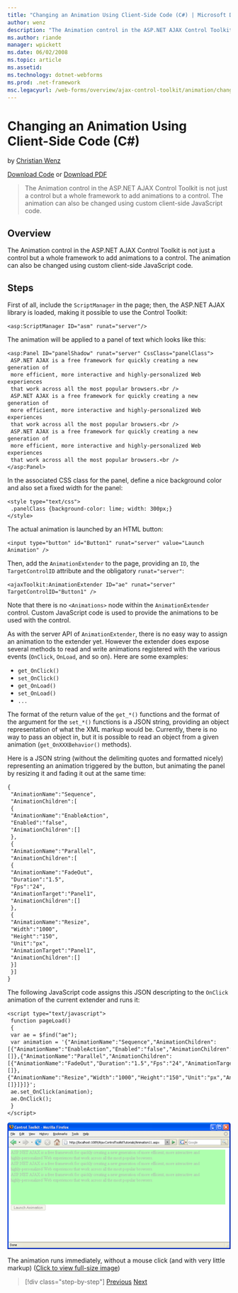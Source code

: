 ```yaml
---
title: "Changing an Animation Using Client-Side Code (C#) | Microsoft Docs"
author: wenz
description: "The Animation control in the ASP.NET AJAX Control Toolkit is not just a control but a whole framework to add animations to a control. The animation can also..."
ms.author: riande
manager: wpickett
ms.date: 06/02/2008
ms.topic: article
ms.assetid: 
ms.technology: dotnet-webforms
ms.prod: .net-framework
msc.legacyurl: /web-forms/overview/ajax-control-toolkit/animation/changing-an-animation-using-client-side-code-cs
---
```

Changing an Animation Using Client-Side Code (C#)
====================
by [Christian Wenz](https://github.com/wenz)

[Download Code](http://download.microsoft.com/download/f/9/a/f9a26acd-8df4-4484-8a18-199e4598f411/Animation11.cs.zip) or [Download PDF](http://download.microsoft.com/download/6/7/1/6718d452-ff89-4d3f-a90e-c74ec2d636a3/animation11CS.pdf)

> The Animation control in the ASP.NET AJAX Control Toolkit is not just a control but a whole framework to add animations to a control. The animation can also be changed using custom client-side JavaScript code.


## Overview

The Animation control in the ASP.NET AJAX Control Toolkit is not just a control but a whole framework to add animations to a control. The animation can also be changed using custom client-side JavaScript code.

## Steps

First of all, include the `ScriptManager` in the page; then, the ASP.NET AJAX library is loaded, making it possible to use the Control Toolkit:

    <asp:ScriptManager ID="asm" runat="server"/>

The animation will be applied to a panel of text which looks like this:

    <asp:Panel ID="panelShadow" runat="server" CssClass="panelClass">
     ASP.NET AJAX is a free framework for quickly creating a new generation of  
     more efficient, more interactive and highly-personalized Web experiences 
     that work across all the most popular browsers.<br />
     ASP.NET AJAX is a free framework for quickly creating a new generation of  
     more efficient, more interactive and highly-personalized Web experiences 
     that work across all the most popular browsers.<br />
     ASP.NET AJAX is a free framework for quickly creating a new generation of 
     more efficient, more interactive and highly-personalized Web experiences 
     that work across all the most popular browsers.<br />
    </asp:Panel>

In the associated CSS class for the panel, define a nice background color and also set a fixed width for the panel:

    <style type="text/css">
     .panelClass {background-color: lime; width: 300px;}
    </style>

The actual animation is launched by an HTML button:

    <input type="button" id="Button1" runat="server" value="Launch Animation" />

Then, add the `AnimationExtender` to the page, providing an `ID`, the `TargetControlID` attribute and the obligatory `runat="server"`:

    <ajaxToolkit:AnimationExtender ID="ae" runat="server" TargetControlID="Button1" />

Note that there is no `<Animations>` node within the `AnimationExtender` control. Custom JavaScript code is used to provide the animations to be used with the control.

As with the server API of `AnimationExtender`, there is no easy way to assign an animation to the extender yet. However the extender does expose several methods to read and write animations registered with the various events (`OnClick`, `OnLoad`, and so on). Here are some examples:

- `get_OnClick()`
- `set_OnClick()`
- `get_OnLoad()`
- `set_OnLoad()`
- `...`

The format of the return value of the `get_*()` functions and the format of the argument for the `set_*()` functions is a JSON string, providing an object representation of what the XML markup would be. Currently, there is no way to pass an object in, but it is possible to read an object from a given animation (`get_OnXXXBehavior()` methods).

Here is a JSON string (without the delimiting quotes and formatted nicely) representing an animation triggered by the button, but animating the panel by resizing it and fading it out at the same time:

    {
     "AnimationName":"Sequence",
     "AnimationChildren":[
     {
     "AnimationName":"EnableAction",
     "Enabled":"false",
     "AnimationChildren":[]
     },
     {
     "AnimationName":"Parallel",
     "AnimationChildren":[
     {
     "AnimationName":"FadeOut",
     "Duration":"1.5",
     "Fps":"24",
     "AnimationTarget":"Panel1",
     "AnimationChildren":[]
     },
     {
     "AnimationName":"Resize",
     "Width":"1000",
     "Height":"150",
     "Unit":"px",
     "AnimationTarget":"Panel1",
     "AnimationChildren":[]
     }]
     }]
    }

The following JavaScript code assigns this JSON descripting to the `OnClick` animation of the current extender and runs it:

    <script type="text/javascript">
     function pageLoad() 
     {
     var ae = $find("ae");
     var animation = '{"AnimationName":"Sequence","AnimationChildren":[{"AnimationName":"EnableAction","Enabled":"false","AnimationChildren":[]},{"AnimationName":"Parallel","AnimationChildren":[{"AnimationName":"FadeOut","Duration":"1.5","Fps":"24","AnimationTarget":"Panel1","AnimationChildren":[]},{"AnimationName":"Resize","Width":"1000","Height":"150","Unit":"px","AnimationTarget":"Panel1","AnimationChildren":[]}]}]}';
     ae.set_OnClick(animation);
     ae.OnClick();
     }
    </script>


[![The animation runs immediately, without a mouse click (and with very little markup)](changing-an-animation-using-client-side-code-cs/_static/image2.png)](changing-an-animation-using-client-side-code-cs/_static/image1.png)

The animation runs immediately, without a mouse click (and with very little markup) ([Click to view full-size image](changing-an-animation-using-client-side-code-cs/_static/image3.png))

>[!div class="step-by-step"] [Previous](executing-animations-using-client-side-code-cs.md) [Next](animating-an-updatepanel-control-cs.md)